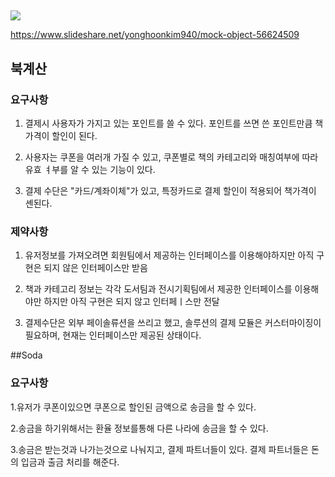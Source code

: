 ##

![](https://i.imgur.com/l70shZ3.png)



https://www.slideshare.net/yonghoonkim940/mock-object-56624509

## 북계산

### 요구사항
1. 결제시 사용자가 가지고 있는 포인트를 쓸 수 있다. 포인트를 쓰면 쓴 포인트만큼 책가격이 할인이 된다.

2. 사용자는 쿠폰을 여러개 가질 수 있고, 쿠폰별로 책의 카테고리와 매칭여부에 따라 유효 ㅕ부를 알 수 있는 기능이 있다.

3. 결제 수단은 "카드/계좌이체"가 있고, 특정카드로 결제 할인이 적용되어 책가격이 셴된다.




### 제약사항
1. 유저정보를 가져오려면 회원팀에서 제공하는 인터페이스를 이용해야하지만 아직 구현은 되지 않은 인터페이스만 받음

2. 책과 카테고리 정보는 각각 도서팀과 전시기획팀에서 제공한 인터페이스를 이용해야만 하지만 아직 구현은 되지 않고 인터페ㅣ스만 전달

3. 결제수단은 외부 페이솔류션을 쓰리고 했고, 솔루션의 결제 모듈은 커스터마이징이 필요하며, 현재는 인터페이스만 제공된 상태이다.


##Soda
### 요구사항
1.유저가 쿠폰이있으면 쿠폰으로 할인된 금액으로 송금을 할 수 있다.

2.송금을 하기위해서는 환율 정보를통해 다른 나라에 송금을 할 수 있다.

3.송금은 받는것과 나가는것으로 나눠지고, 결제 파트너들이 있다. 결제 파트너들은 돈의 입금과 출금 처리를 해준다.
